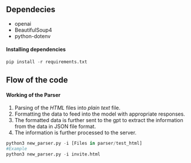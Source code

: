 ## Dependecies
* openai
* BeautifulSoup4
* python-dotenv

#### Installing dependencies
```python 
pip install -r requirements.txt
```

## Flow of the code
#### Working of the Parser
1. Parsing of the _HTML_ files into _plain text_ file.
2. Formatting the data to feed into the model with appropriate responses.
3. The formatted data is further sent to the gpt to extract the information from the data in JSON file format.
4. The information is further processed to the server.
```python
python3 new_parser.py -i [Files in parser/test_html]
#Example
python3 new_parser.py -i invite.html
```
